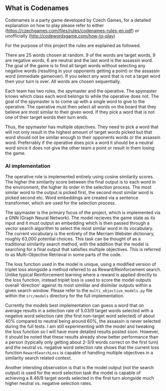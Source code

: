 ## What is Codenames

Codenames is a party game developed by Czech Games, for a detailed explanation on how to play please refer to either (https://czechgames.com/files/rules/codenames-rules-en.pdf) or unofficially (http://codewordsgame.com/how-to-play)

For the purpose of this project the rules are explained as followed.

There are 25 words chosen at random. 9 of the words are target words, 9 are negative words, 6 are neutral and the last word is the assassin word. The goal of the game is to find all target words without selecting any negative words (resulting in your opponents getting a point) or the assassin word (immediate gameover). If you select any word that is not a target word then your turn is over.
All words are chosen sequentially. 

Each team has two roles, the spymaster and the operative. The spymaster knows which class each word belongs to while the operative does not. The goal of the spymaster is to come up with a single word to give to the operative. The operative must then select all words on the board that they believe are most similar to their given word.
If they pick a word that is not one of their target words their turn ends. 

Thus, the spymaster has multiple objectives. They need to pick a word that will not only result in the highest amount of target words picked but that word should not be similar enough to their opponents words or the assassin word. Preferrably if the operative does pick a word it should be a neutral word since it does not give the other team a point or result in them losing the game.

### AI implementation
The operative role is implemented entirely using cosine similarity scores. The higher the similarity score between the final output is to each word in the environment, the higher its order in the selection process. The most similar word to the output is picked first, the second most similar word is picked second etc. Word embeddings are created via a sentence transformer, which are used for the selection process.

The spymaster is the primary focus of the project, which is implemented via a GNN (Graph Neural Network). The model recieves the game state as its input and it must output an embedding which is then passed through a vector search algorithm to select the most similar word in its vocabulary. The current vocabulary is the entirety of the Merriam Webster dictionary, roughly 63,000 potential choices. 
This task can be thought of as a traditional similarity search method, with the addition that the model is searching for a final output that satisfies multiple objectives. This is referred to as Multi-Objective Retrieval in some parts of the code.

The loss function used in the model is unique, using a modified version of triplet loss alongside a method referred to as Reward/Reinforcement search. Unlike typical Reinforcement learning where a reward is applied directly to the loss function, instead triplet loss is used to score the model outputs overall 'direction' against its most simililar and disimilar outputs within a given search window. 
Please refer to the `multi_objective_models.py` file  within the `src/models` directory for the full implementation.

Currently the models best implementation can guess a word that on average results in a selection rate of 5.03/9 target words selected with a negative word selection rate (the first non-target word selected) of about 40% compared to neutral being around 60%, the assassin is never selected during the full tests. 
I am still experimenting with the model and tweaking the loss function so I will have more detailed results posted soon. However, it should be noted that these results already show better performance than a person (typically only getting about 2-3/9 words correct on the first turn) and the neutral vs. negative word selection rate shows that the current loss function `RewardSearchLoss` is capable of handling multiple objectives in a similarity search related context.

Another intersting observation is that is the model output (not the search output) is used for the word selection task the model is capable of achieving a 8.46/9 target words selected in the first turn alongside much higher neutral vs. negative selection rates.
